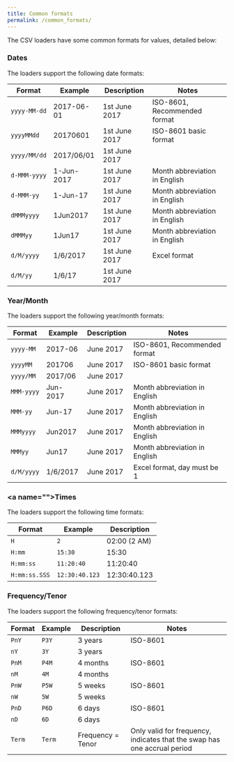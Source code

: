 ```yaml
---
title: Common formats
permalink: /common_formats/
---
```


The CSV loaders have some common formats for values, detailed below:

### <a name="date"></a>Dates

The loaders support the following date formats:

| Format       | Example    | Description   | Notes |
|--------------|------------|---------------|-------|
| `yyyy-MM-dd` | 2017-06-01 | 1st June 2017 | ISO-8601, Recommended format |
| `yyyyMMdd`   | 20170601   | 1st June 2017 | ISO-8601 basic format |
| `yyyy/MM/dd` | 2017/06/01 | 1st June 2017 | |
| `d-MMM-yyyy` | 1-Jun-2017 | 1st June 2017 | Month abbreviation in English |
| `d-MMM-yy`   | 1-Jun-17   | 1st June 2017 | Month abbreviation in English |
| `dMMMyyyy`   | 1Jun2017   | 1st June 2017 | Month abbreviation in English |
| `dMMMyy`     | 1Jun17     | 1st June 2017 | Month abbreviation in English |
| `d/M/yyyy`   | 1/6/2017   | 1st June 2017 | Excel format |
| `d/M/yy`     | 1/6/17     | 1st June 2017 | |


### <a name="year-month"></a>Year/Month

The loaders support the following year/month formats:

| Format       | Example    | Description   | Notes |
|--------------|------------|---------------|-------|
| `yyyy-MM`    | 2017-06    | June 2017     | ISO-8601, Recommended format |
| `yyyyMM`     | 201706     | June 2017     | ISO-8601 basic format |
| `yyyy/MM`    | 2017/06    | June 2017     | |
| `MMM-yyyy`   | Jun-2017   | June 2017     | Month abbreviation in English |
| `MMM-yy`     | Jun-17     | June 2017     | Month abbreviation in English |
| `MMMyyyy`    | Jun2017    | June 2017     | Month abbreviation in English |
| `MMMyy`      | Jun17      | June 2017     | Month abbreviation in English |
| `d/M/yyyy`   | 1/6/2017   | June 2017     | Excel format, day must be 1 |


### <a name="<a name="time"></a>"></a>Times

The loaders support the following time formats:

| Format        | Example        | Description  |
|---------------|----------------|--------------|
| `H`           | `2`            | 02:00 (2 AM) |
| `H:mm`        | `15:30`        | 15:30        |
| `H:mm:ss`     | `11:20:40`     | 11:20:40     |
| `H:mm:ss.SSS` | `12:30:40.123` | 12:30:40.123 |


### <a name="period"></a>Frequency/Tenor

The loaders support the following frequency/tenor formats:

| Format      | Example  | Description | Notes |
|-------------|----------|-------------|-------|
| `PnY`       | `P3Y`    | 3 years     | ISO-8601 |
| `nY`        | `3Y`     | 3 years     | |
| `PnM`       | `P4M`    | 4 months    | ISO-8601 |
| `nM`        | `4M`     | 4 months    | |
| `PnW`       | `P5W`    | 5 weeks     | ISO-8601 |
| `nW`        | `5W`     | 5 weeks     | |
| `PnD`       | `P6D`    | 6 days      | ISO-8601 |
| `nD`        | `6D`     | 6 days      | |
| `Term`      | `Term`   | Frequency = Tenor | Only valid for frequency, indicates that the swap has one accrual period |
